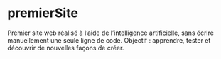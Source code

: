 # premierSite
Premier site web réalisé à l’aide de l’intelligence artificielle, sans écrire manuellement une seule ligne de code. Objectif : apprendre, tester et découvrir de nouvelles façons de créer.
